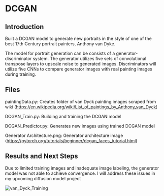 # DCGAN

## Introduction

Built a DCGAN model to generate new portraits in the style of one of the best 17th Century portrait painters, Anthony van Dyke.

The model for portrait generation can be consists of a generator-discriminator system. The generator utilizes five sets of convolutional transpose layers to upscale noise to generated images. Discriminators will utilize five CNNs to compare generator images with real painting images during training.

## Files
paintingData.py: Creates folder of van Dyck painting images scraped from wiki (https://en.wikipedia.org/wiki/List_of_paintings_by_Anthony_van_Dyck)

DCGAN_Train.py: Building and training the DCGAN model

DCGAN_Predictor.py: Generates new images using trained DCGAN model

Generator Architecture.png: Generator architecture image (https://pytorch.org/tutorials/beginner/dcgan_faces_tutorial.html)

## Results and Next Steps
Due to limited training images and inadequate image labeling, the generator model was not able to achieve convergence. I will address these issues in my upcoming diffusion model project

![van_Dyck_Training](https://user-images.githubusercontent.com/83440706/214935011-45758b1d-61f7-46c0-b042-e8a9fd4a1521.png)

